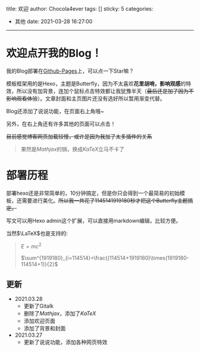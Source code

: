 title: 欢迎
author: Chocola4ever
tags: []
sticky: 5
categories:
  - 其他
date: 2021-03-28 16:27:00
---
# 欢迎点开我的Blog！

我的Blog部署在[Github-Pages](https://github.com/Chocola4ever/chocola4ever.github.io)上，可以点一下Star嘛？

模板框架用的是Hexo，主题是Butterfly，因为不太喜欢**花里胡哨，影响观感**的特效，所以没有加背景，连加个鼠标点击特效都让我犹豫半天（~~最后还是加了因为不影响观看体验~~）。文章封面和主页图片还没有选好所以暂用渐变代替。

Blog还添加了说说功能，在页面右上角哦~

另外，在右上角还有许多其他的页面可以点击！

~~目前感觉博客网页加载较慢，或许是因为我加了太多插件的关系~~

> 果然是$Mathjax$的锅，换成$KaTeX$立马不卡了

# 部署历程

部署hexo还是非常简单的，10分钟搞定，但是你只会得到一个最简易的初始模板，还需要进行美化。~~所以我一共花了1145141919180秒才把这个Butterfly主题搞定。~~

写文可以用Hexo admin这个扩展，可以直接用markdown编辑，比较方便。

当然$\LaTeX$也是支持的:

> $E=mc^2$
>
> $\sum^{1919180}_{i=114514}=\frac{(114514+1919180)\times(1919180-114514+1)}{2}$

## 更新

- 2021.03.28
  - 更新了Gitalk
  - 删除了$Mathjax$，添加了$KaTeX$
  - 添加欢迎页面
  - 添加了背景和封面
- 2021.03.27
  - 更新了说说功能，添加各种网页特效